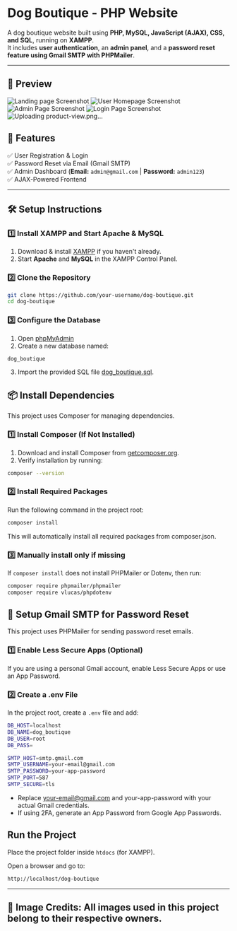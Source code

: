 # **Dog Boutique - PHP Website**  

A dog boutique website built using **PHP, MySQL, JavaScript (AJAX), CSS, and SQL**, running on **XAMPP**.  
It includes **user authentication**, an **admin panel**, and a **password reset feature using Gmail SMTP with PHPMailer**.  

---
## 📸 Preview
![Landing page Screenshot](/public/assets/img/sample-screenshots/landing-page.jpeg)
![User Homepage Screenshot](/public/assets/img/sample-screenshots/home-page.jpeg)
![Admin Page Screenshot](/public/assets/img/sample-screenshots/admin-page.jpeg)
![Login Page Screenshot](/public/assets/img/sample-screenshots/login-page.jpeg)
![Uploading product-view.png…]()



## **🚀 Features**  
✅ User Registration & Login  
✅ Password Reset via Email (Gmail SMTP)  
✅ Admin Dashboard (**Email:** `admin@gmail.com` | **Password:** `admin123`)  
✅ AJAX-Powered Frontend  

---

## **🛠 Setup Instructions**  

### **1️⃣ Install XAMPP and Start Apache & MySQL**  
1. Download & install [XAMPP](https://www.apachefriends.org/) if you haven't already.  
2. Start **Apache** and **MySQL** in the XAMPP Control Panel.  

### **2️⃣ Clone the Repository**  
```sh
git clone https://github.com/your-username/dog-boutique.git
cd dog-boutique
```
### **3️⃣ Configure the Database**
1. Open [phpMyAdmin](http://localhost/phpmyadmin)
2. Create a new database named:
```sh
dog_boutique
```
3. Import the provided SQL file [dog_boutique.sql](https://github.com/HMDuran/dog-boutique/blob/main/sql/dog_boutique.sql).

## **📦 Install Dependencies**
This project uses Composer for managing dependencies.

### 1️⃣ Install Composer (If Not Installed)
1. Download and install Composer from [getcomposer.org](https://getcomposer.org/).
2. Verify installation by running:
```sh
composer --version
```
### 2️⃣ Install Required Packages
Run the following command in the project root:
```sh
composer install
```
This will automatically install all required packages from composer.json.
### 3️⃣ Manually install only if missing
If ```composer install``` does not install PHPMailer or Dotenv, then run:
```sh 
composer require phpmailer/phpmailer
composer require vlucas/phpdotenv
```
## **📧 Setup Gmail SMTP for Password Reset**
This project uses PHPMailer for sending password reset emails.
### 1️⃣ Enable Less Secure Apps (Optional)
If you are using a personal Gmail account, enable Less Secure Apps or use an App Password.
### 2️⃣ Create a .env File
In the project root, create a ```.env``` file and add:
```sh
DB_HOST=localhost
DB_NAME=dog_boutique
DB_USER=root
DB_PASS=

SMTP_HOST=smtp.gmail.com
SMTP_USERNAME=your-email@gmail.com
SMTP_PASSWORD=your-app-password
SMTP_PORT=587
SMTP_SECURE=tls
```
* Replace your-email@gmail.com and your-app-password with your actual Gmail credentials.
* If using 2FA, generate an App Password from Google App Passwords.

## Run the Project
Place the project folder inside ```htdocs``` (for XAMPP).

Open a browser and go to:
```sh
http://localhost/dog-boutique
```

---
## 📌 **Image Credits:** All images used in this project belong to their respective owners.  
